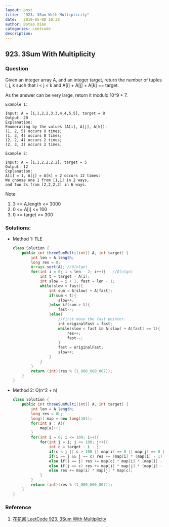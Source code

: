 ```yaml
---
layout: post
title:  "923. 3Sum With Multiplicity"
date:   2019-05-08 10:39
author: Botao Xiao
categories: Leetcode
description:
---
```

## 923. 3Sum With Multiplicity

### Question
Given an integer array A, and an integer target, return the number of tuples i, j, k  such that i < j < k and A[i] + A[j] + A[k] == target.

As the answer can be very large, return it modulo 10^9 + 7.

```
Example 1:

Input: A = [1,1,2,2,3,3,4,4,5,5], target = 8
Output: 20
Explanation: 
Enumerating by the values (A[i], A[j], A[k]):
(1, 2, 5) occurs 8 times;
(1, 3, 4) occurs 8 times;
(2, 2, 4) occurs 2 times;
(2, 3, 3) occurs 2 times.

Example 2:

Input: A = [1,1,2,2,2,2], target = 5
Output: 12
Explanation: 
A[i] = 1, A[j] = A[k] = 2 occurs 12 times:
We choose one 1 from [1,1] in 2 ways,
and two 2s from [2,2,2,2] in 6 ways.
```

Note:
1. 3 <= A.length <= 3000
2. 0 <= A[i] <= 100
3. 0 <= target <= 300


### Solutions:
* Method 1: TLE
    ```Java
    class Solution {
        public int threeSumMulti(int[] A, int target) {
            int len = A.length;
            long res = 0;
            Arrays.sort(A); //O(nlgn)
            for(int i = 0; i < len - 2; i++){   //O(nlgn)
                int t = target - A[i];
                int slow = i + 1, fast = len - 1;
                while(slow < fast){
                    int sum = A[slow] + A[fast];
                    if(sum < t){
                        slow++;
                    }else if(sum > t){
                        fast--;
                    }else{
                        //first move the fast pointer.
                        int originalFast = fast;
                        while(slow < fast && A[slow] + A[fast] == t){
                            res++;
                            fast--;
                        }
                        fast = originalFast;
                        slow++;
                    }
                }
            }
            return (int)(res % (1_000_000_007));
        }
    }
    ```

* Method 2: O(n^2 + n)
    ```Java
    class Solution {
        public int threeSumMulti(int[] A, int target) {
            int len = A.length;
            long res = 0L;
            long[] map = new long[101];
            for(int a : A){
                map[a]++;
            }
            for(int i = 0; i <= 100; i++){
                for(int j = i; j <= 100; j++){
                    int c = target - i - j;
                    if(c < j || c > 100 || map[i] == 0 || map[j] == 0 || map[c] == 0) continue;
                    if(i == j && j == c) res += (map[i] * (map[i] - 1) * (map[i] - 2) / 6);
                    else if(i == j) res += map[c] * map[i] * (map[i] - 1) / 2;        
                    else if(j == c) res += map[i] * map[j] * (map[j] - 1) / 2;
                    else res += map[i] * map[j] * map[c];
                }
            }
            return (int)(res % (1_000_000_007));
        }   
    }
    ```

### Reference
1. [花花酱 LeetCode 923. 3Sum With Multiplicity](https://zxi.mytechroad.com/blog/hashtable/leetcode-923-3sum-with-multiplicity/)